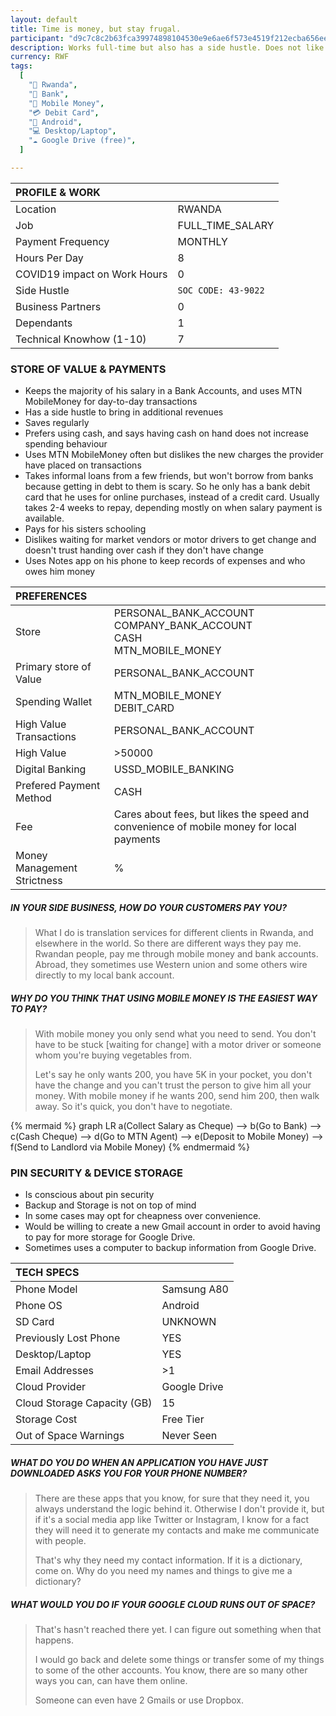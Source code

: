 ```yaml
---
layout: default
title: Time is money, but stay frugal.
participant: "d9c7c8c2b63fca39974898104530e9e6ae6f573e4519f212ecba656eed6a6067"
description: Works full-time but also has a side hustle. Does not like waiting for change when paying with cash at the market or when taking a motor bike - especially after some bad experience with not getting the correct change. Considers MobileMoney as safer but not necessarily quicker. Would prefer to create a new Gmail account to get an additional 15GB of space, instead of getting a paid Google Drive subscription.
currency: RWF
tags:
  [
    "📍 Rwanda",
    "🏦 Bank",
    "💸 Mobile Money",
    "💳 Debit Card",
    "📱 Android",
    "💻 Desktop/Laptop",
    "☁️ Google Drive (free)",
  ]

---
```


| PROFILE & WORK               |                     |
| :--------------------------- | ------------------- |
| Location                     | RWANDA              |
| Job                          | FULL_TIME_SALARY    |
| Payment Frequency            | MONTHLY             |
| Hours Per Day                | 8                   |
| COVID19 impact on Work Hours | 0                   |
| Side Hustle                  | `SOC CODE: 43-9022` |
| Business Partners            | 0                   |
| Dependants                   | 1                   |
| Technical Knowhow (1-10)     | 7                   |

### STORE OF VALUE & PAYMENTS

- Keeps the majority of his salary in a Bank Accounts, and uses MTN MobileMoney for day-to-day transactions
- Has a side hustle to bring in additional revenues
- Saves regularly
- Prefers using cash, and says having cash on hand does not increase spending behaviour
- Uses MTN MobileMoney often but dislikes the new charges the provider have placed on transactions
- Takes informal loans from a few friends, but won't borrow from banks because getting in debt to them is scary. So he only has a bank debit card that he uses for online purchases, instead of a credit card. Usually takes 2-4 weeks to repay, depending mostly on when salary payment is available.
- Pays for his sisters schooling
- Dislikes waiting for market vendors or motor drivers to get change and doesn't trust handing over cash if they don't have change
- Uses Notes app on his phone to keep records of expenses and who owes him money

| PREFERENCES                 |                                                                                          |
| :-------------------------- | ---------------------------------------------------------------------------------------- |
| Store                       | PERSONAL_BANK_ACCOUNT<br />COMPANY_BANK_ACCOUNT<br />CASH<br />MTN_MOBILE_MONEY          |
| Primary store of Value      | PERSONAL_BANK_ACCOUNT                                                                    |
| Spending Wallet             | MTN_MOBILE_MONEY<br />DEBIT_CARD                                                         |
| High Value Transactions     | PERSONAL_BANK_ACCOUNT                                                                    |
| High Value                  | >50000                                                                                   |
| Digital Banking             | USSD_MOBILE_BANKING                                                                      |
| Prefered Payment Method     | CASH                                                                                     |
| Fee                         | Cares about fees, but likes the speed and convenience of mobile money for local payments |
| Money Management Strictness | %                                                                                        |

##### IN YOUR SIDE BUSINESS, HOW DO YOUR CUSTOMERS PAY YOU?

> What I do is translation services for different clients in Rwanda, and elsewhere in the world. So there are different ways they pay me. Rwandan people, pay me through mobile money and bank accounts. Abroad, they sometimes use Western union and some others wire directly to my local bank account.

##### WHY DO YOU THINK THAT USING MOBILE MONEY IS THE EASIEST WAY TO PAY?

> With mobile money you only send what you need to send. You don't have to be stuck [waiting for change] with a motor driver or someone whom you're buying vegetables from.
>
> Let's say he only wants 200, you have 5K in your pocket, you don't have the change and you can't trust the person to give him all your money. With mobile money if he wants 200, send him 200, then walk away. So it's quick, you don't have to negotiate.

{% mermaid %}
graph LR
    a(Collect Salary as Cheque) --> b(Go to Bank) --> c(Cash Cheque) --> d(Go to MTN Agent) --> e(Deposit to Mobile Money) --> f(Send to Landlord via Mobile Money)
{% endmermaid %}

### PIN SECURITY & DEVICE STORAGE

- Is conscious about pin security
- Backup and Storage is not on top of mind
- In some cases may opt for cheapness over convenience.
- Would be willing to create a new Gmail account in order to avoid having to pay for more storage for Google Drive.
- Sometimes uses a computer to backup information from Google Drive.

| TECH SPECS                  |              |
| :-------------------------- | ------------ |
| Phone Model                 | Samsung A80  |
| Phone OS                    | Android      |
| SD Card                     | UNKNOWN      |
| Previously Lost Phone       | YES          |
| Desktop/Laptop              | YES          |
| Email Addresses             | >1           |
| Cloud Provider              | Google Drive |
| Cloud Storage Capacity (GB) | 15           |
| Storage Cost                | Free Tier    |
| Out of Space Warnings       | Never Seen   |

##### WHAT DO YOU DO WHEN AN APPLICATION YOU HAVE JUST DOWNLOADED ASKS YOU FOR YOUR PHONE NUMBER?

> There are these apps that you know, for sure that they need it, you always understand the logic behind it. Otherwise I don't provide it, but if it's a social media app like Twitter or Instagram, I know for a fact they will need it to generate my contacts and make me communicate with people.
>
> That's why they need my contact information. If it is a dictionary, come on. Why do you need my names and things to give me a dictionary?

##### WHAT WOULD YOU DO IF YOUR GOOGLE CLOUD RUNS OUT OF SPACE?

> That's hasn't reached there yet. I can figure out something when that happens.
>
> I would go back and delete some things or transfer some of my things to some of the other accounts. You know, there are so many other ways you can, can have them online.
>
> Someone can even have 2 Gmails or use Dropbox.
